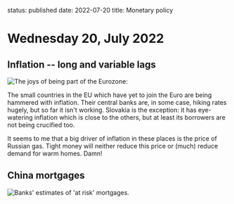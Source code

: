 status: published
date: 2022-07-20
title: Monetary policy

# Wednesday 20, July 2022

## Inflation -- long and variable lags

![The joys of being part of the Eurozone:](https://thedailyshot.com/wp-content/uploads/EU-The-joys-of-being-part-of-the-Eurozone2207200437.png)

The small countries in the EU which have yet to join the Euro are being hammered with inflation.
Their central banks are, in some case, hiking rates hugely, but so far it isn't working.
Slovakia is the exception: it has eye-watering inflation which is close to the others, but at least its borrowers are not being crucified too.

It seems to me that a big driver of inflation in these places is the price of Russian gas.
Tight money will neither reduce this price or (much) reduce demand for warm homes.
Damn!

## China mortgages

![Banks' estimates of 'at risk' mortgages.](https://thedailyshot.com/wp-content/uploads/CH-At-risk-mortgages2207200437.png)

